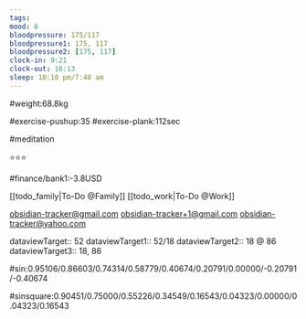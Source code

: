 ```yaml
---
tags: 
mood: 6
bloodpressure: 175/117
bloodpressure1: 175, 117
bloodpressure2: [175, 117]
clock-in: 9:21
clock-out: 16:13
sleep: 10:10 pm/7:40 am
---
```


#weight:68.8kg

#exercise-pushup:35
#exercise-plank:112sec

#meditation

⭐⭐⭐

#finance/bank1:-3.8USD

[[todo_family|To-Do @Family]]
[[todo_work|To-Do @Work]]

obsidian-tracker@gmail.com
obsidian-tracker+1@gmail.com
obsidian-tracker@yahoo.com


dataviewTarget:: 52
dataviewTarget1:: 52/18
dataviewTarget2:: 18 @ 86
dataviewTarget3:: 18, 86

#sin:0.95106/0.86603/0.74314/0.58779/0.40674/0.20791/0.00000/-0.20791/-0.40674

#sinsquare:0.90451/0.75000/0.55226/0.34549/0.16543/0.04323/0.00000/0.04323/0.16543

